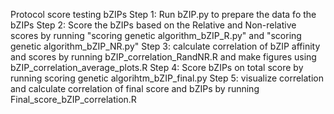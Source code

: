 Protocol score testing bZIPs
Step 1: Run bZIP.py to prepare the data fo the bZIPs
Step 2: Score the bZIPs based on the Relative and Non-relative scores by running "scoring genetic algorithm_bZIP_R.py" and "scoring genetic algorithm_bZIP_NR.py"
Step 3: calculate correlation of bZIP affinity and scores by running bZIP_correlation_RandNR.R and make figures using bZIP_correlation_average_plots.R
Step 4: Score bZIPs on total score by running scoring genetic algorihtm_bZIP_final.py
Step 5: visualize correlation and calculate correlation of final score and bZIPs by running Final_score_bZIP_correlation.R
